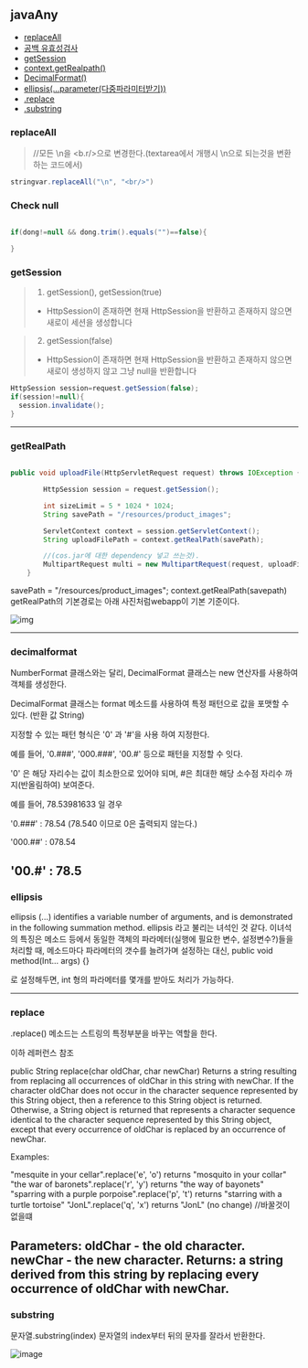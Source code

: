 ## javaAny
- [replaceAll](#replaceall)
- [공백 유효성검사](#check-null)
- [getSession](#getsession)
- [context.getRealpath()](#getrealpath)
- [DecimalFormat()](#decimalformat)
- [ellipsis(...parameter(다중파라미터받기))](#ellipsis)
- [.replace](#replace)
- [.substring](#substring)
### replaceAll
> //모든 \n을 <b.r/>으로 변경한다.(textarea에서 개행시 \n으로 되는것을 변환하는 코드에서)  

```java
stringvar.replaceAll("\n", "<br/>")
```



### Check null

```java

if(dong!=null && dong.trim().equals("")==false){

}
```

### getSession

>1. getSession(), getSession(true)
 >- HttpSession이 존재하면 현재 HttpSession을 반환하고 존재하지 않으면 새로이 세션을 생성합니다

>2. getSession(false)
> - HttpSession이 존재하면 현재 HttpSession을 반환하고 존재하지 않으면 새로이 생성하지 않고 그냥 null을 반환합니다

```java
HttpSession session=request.getSession(false);
if(session!=null){
  session.invalidate();
}    
```
---

### getRealPath

```java

public void uploadFile(HttpServletRequest request) throws IOException {

		HttpSession session = request.getSession();

		int sizeLimit = 5 * 1024 * 1024;
		String savePath = "/resources/product_images";

		ServletContext context = session.getServletContext();
		String uploadFilePath = context.getRealPath(savePath);

		//(cos.jar에 대한 dependency 넣고 쓰는것).
		MultipartRequest multi = new MultipartRequest(request, uploadFilePath, sizeLimit,"UTF-8", new DefaultFileRenamePolicy() );
	}

```
savePath = "/resources/product_images";
context.getRealPath(savepath)
getRealPath의 기본경로는 아래 사진처럼webapp이 기본 기준이다.

![img](https://drive.google.com/uc?export=view&id=1gTBg4CMFx2qbECzwWPHe4KxkDWPoHEyu)

---

### decimalformat

NumberFormat 클래스와는 달리, DecimalFormat 클래스는 new 연산자를 사용하여 객체를 생성한다.



DecimalFormat 클래스는 format 메소드를 사용하여 특정 패턴으로 값을 포맷할 수 있다. (반환 값 String)



지정할 수 있는 패턴 형식은 '0' 과 '#'을 사용 하여 지정한다.



예를 들어, '0.###', '000.###', '00.#' 등으로 패턴을 지정할 수 잇다.



'0' 은 해당 자리수는 값이 최소한으로 있어야 되며, #은 최대한 해당 소수점 자리수 까지(반올림하여) 보여준다.



예를 들어, 78.53981633 일 경우



'0.###' : 78.54  (78.540 이므로 0은 출력되지 않는다.)

'000.##' : 078.54

'00.#' : 78.5
---
### ellipsis

ellipsis (...) identifies a variable number of arguments, and is demonstrated in the following summation method.
ellipsis 라고 불리는 녀석인 것 같다.
이녀석의 특징은 메소드 등에서 동일한 객체의 파라메터(실행에 필요한 변수, 설정변수?)들을 처리할 때, 메소드마다 파라메터의 갯수를 늘려가며 설정하는 대신,
public void method(Int... args) {}  

로 설정해두면, int 형의 파라메터를 몇개를 받아도 처리가 가능하다.

---

### replace

.replace() 메소드는 스트링의 특정부분을 바꾸는 역할을 한다.


이하 레퍼런스 참조

public String replace​(char oldChar,
                      char newChar)
Returns a string resulting from replacing all occurrences of oldChar in this string with newChar.
If the character oldChar does not occur in the character sequence represented by this String object, then a reference to this String object is returned. Otherwise, a String object is returned that represents a character sequence identical to the character sequence represented by this String object, except that every occurrence of oldChar is replaced by an occurrence of newChar.

Examples:

 "mesquite in your cellar".replace('e', 'o')
         returns "mosquito in your collar"
 "the war of baronets".replace('r', 'y')
         returns "the way of bayonets"
 "sparring with a purple porpoise".replace('p', 't')
         returns "starring with a turtle tortoise"
 "JonL".replace('q', 'x') returns "JonL" (no change) //바꿀것이 없을떄

Parameters:
oldChar - the old character.
newChar - the new character.
Returns:
a string derived from this string by replacing every occurrence of oldChar with newChar.
---

### substring

문자열.substring(index) 문자열의 index부터 뒤의 문자를 잘라서 반환한다.

![image](https://drive.google.com/uc?export=view&id=19mW_6wKgogzLhcya39eLvZSawkMoW7kO)
